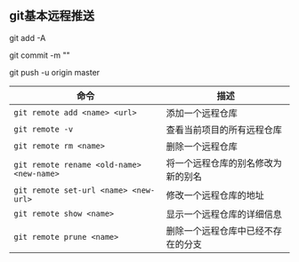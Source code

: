 ## git基本远程推送

git add -A

git commit -m ""

git push -u origin master 



| 命令                                      | 描述                               |
| ----------------------------------------- | ---------------------------------- |
| `git remote add <name> <url>`             | 添加一个远程仓库                   |
| `git remote -v`                           | 查看当前项目的所有远程仓库         |
| `git remote rm <name>`                    | 删除一个远程仓库                   |
| `git remote rename <old-name> <new-name>` | 将一个远程仓库的别名修改为新的别名 |
| `git remote set-url <name> <new-url>`     | 修改一个远程仓库的地址             |
| `git remote show <name>`                  | 显示一个远程仓库的详细信息         |
| `git remote prune <name>`                 | 删除一个远程仓库中已经不存在的分支 |